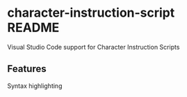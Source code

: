 # character-instruction-script README

Visual Studio Code support for Character Instruction Scripts

## Features

Syntax highlighting